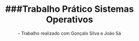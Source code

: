 <div header align = "center">
  <h1> ###Trabalho Prático Sistemas Operativos</h1>
<div/>
- Trabalho realizado com Gonçalo Silva e João Sá 
